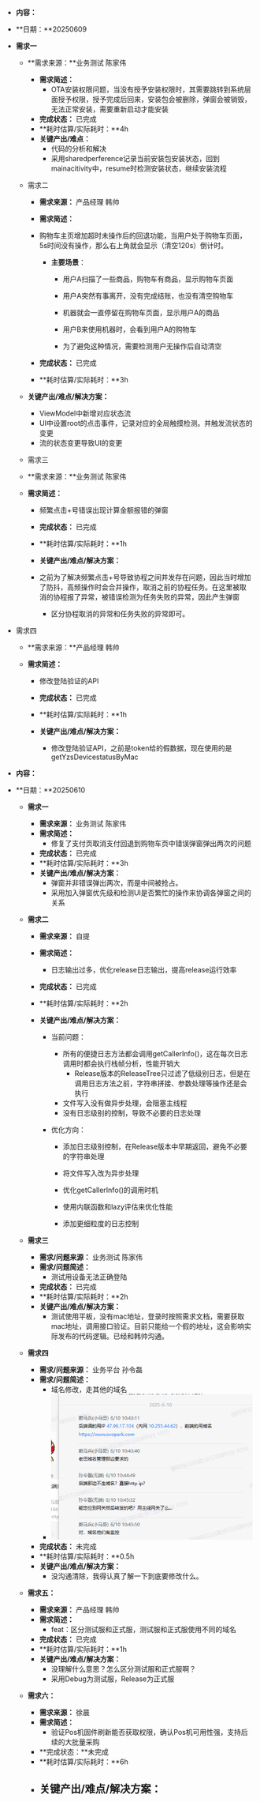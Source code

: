 - **内容：**
- **日期：**20250609
  
- **需求一**
  
  - **需求来源：**业务测试 陈家伟
    - **需求简述：** 
      - OTA安装权限问题，当没有授予安装权限时，其需要跳转到系统层面授予权限，授予完成后回来，安装包会被删除，弹窗会被销毁，无法正常安装，需要重新启动才能安装
    - **完成状态：** 已完成
    - **耗时估算/实际耗时：**4h
    - **关键产出/难点：**
      - 代码的分析和解决
      - 采用sharedperference记录当前安装包安装状态，回到mainacitivity中，resume时检测安装状态，继续安装流程

  - 需求二

    - **需求来源：** 产品经理 韩帅

    - **需求简述：** 
    - 购物车主页增加超时未操作后的回退功能，当用户处于购物车页面，5s时间没有操作，那么右上角就会显示（清空120s）倒计时。
      - **主要场景**：  

        - 用户A扫描了一些商品，购物车有商品，显示购物车页面

        - 用户A突然有事离开，没有完成结账，也没有清空购物车

        - 机器就会一直停留在购物车页面，显示用户A的商品
  
        - 用户B来使用机器时，会看到用户A的购物车

        - 为了避免这种情况，需要检测用户无操作后自动清空

    - **完成状态：** 已完成

    - **耗时估算/实际耗时：**3h
  
  - **关键产出/难点/解决方案：**
    - ViewModel中新增对应状态流
    - UI中设置root的点击事件，记录对应的全局触摸检测。并触发流状态的变更
    - 流的状态变更导致UI的变更

  - 需求三
  
  - **需求来源：**业务测试 陈家伟 
  
  - **需求简述：** 
  
    - 频繁点击+号错误出现计算金额报错的弹窗
  
    - **完成状态：** 已完成

    - **耗时估算/实际耗时：**1h

    - **关键产出/难点/解决方案：**
    - 之前为了解决频繁点击+号导致协程之间并发存在问题，因此当时增加了防抖，高频操作时会合并操作，取消之前的协程任务。在这里被取消的协程报了异常，被错误检测为任务失败的异常，因此产生弹窗
      - 区分协程取消的异常和任务失败的异常即可。
  
- 需求四
  
  - **需求来源：**产品经理 韩帅
  
  - **需求简述：** 
  
      - 修改登陆验证的API

    - **完成状态：** 已完成

    - **耗时估算/实际耗时：**1h

    - **关键产出/难点/解决方案：**
      - 修改登陆验证API，之前是token给的假数据，现在使用的是getYzsDevicestatusByMac



- **内容：**
- **日期：**20250610

  - **需求一**

    - **需求来源：** 业务测试 陈家伟 
    - **需求简述：** 
      - 修复了支付页取消支付回退到购物车页中错误弹窗弹出两次的问题
    - **完成状态：** 已完成
    - **耗时估算/实际耗时：**3h
    - **关键产出/难点/解决方案：**
      - 弹窗并非错误弹出两次，而是中间被抢占。
      - 采用加入弹窗优先级和检测UI是否繁忙的操作来协调各弹窗之间的关系

  - **需求二**

    - **需求来源：** 自提

    - **需求简述：** 

      - 日志输出过多，优化release日志输出，提高release运行效率

    - **完成状态：** 已完成

    - **耗时估算/实际耗时：**2h

    - **关键产出/难点/解决方案：**

      - 当前问题：
        - 所有的便捷日志方法都会调用getCallerInfo()，这在每次日志调用时都会执行栈帧分析，性能开销大
          - Release版本的ReleaseTree只过滤了低级别日志，但是在调用日志方法之前，字符串拼接、参数处理等操作还是会执行
        - 文件写入没有做异步处理，会阻塞主线程
        - 没有日志级别的控制，导致不必要的日志处理

      - 优化方向：

        - 添加日志级别控制，在Release版本中早期返回，避免不必要的字符串处理
        - 将文件写入改为异步处理
        - 优化getCallerInfo()的调用时机
        - 使用内联函数和lazy评估来优化性能

        - 添加更细粒度的日志控制

  - **需求三**

    - **需求/问题来源：** 业务测试 陈家伟 
    - **需求/问题简述：** 
      - 测试用设备无法正确登陆
    - **完成状态：** 已完成
    - **耗时估算/实际耗时：**2h
    - **关键产出/难点/解决方案：**
      - 测试使用平板，没有mac地址，登录时按照需求文档，需要获取mac地址，调用接口验证。目前只能给一个假的地址，这会影响实际发布的代码逻辑。已经和韩帅沟通。

  - **需求四**

    - **需求/问题来源：** 业务平台  孙令磊
    - **需求/问题简述：** 
      - 域名修改，走其他的域名
      - ![image-20250610134303628](../../_pic_/image-20250610134303628.png)
    - **完成状态：** 未完成
    - **耗时估算/实际耗时：**0.5h
    - **关键产出/难点/解决方案：**
      - 没沟通清除，我得认真了解一下到底要修改什么。

  - **需求五：**

    - **需求来源：** 产品经理 韩帅
    - **需求简述：** 
      - feat：区分测试服和正式服，测试服和正式服使用不同的域名
    - **完成状态：** 已完成
    - **耗时估算/实际耗时：**1h
    - **关键产出/难点/解决方案：**
      - 没理解什么意思？怎么区分测试服和正式服啊？
      - 采用Debug为测试服，Release为正式服

  - **需求六：**

    - **需求来源：** 徐晨
    - **需求简述：** 
      - 验证Pos机固件刷新能否获取权限，确认Pos机可用性强，支持后续的大批量采购
    - **完成状态：**未完成
    - **耗时估算/实际耗时：**6h
    - **关键产出/难点/解决方案：**
      - 